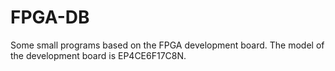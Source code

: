 # FPGA-DB
Some small programs based on the FPGA development board. The model of the development board is EP4CE6F17C8N.

